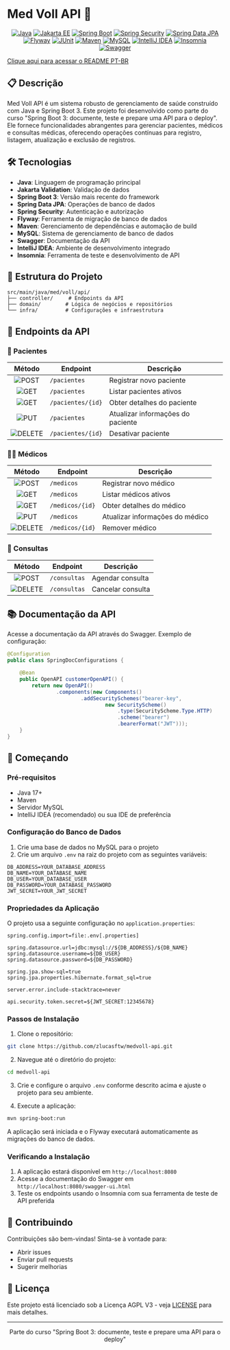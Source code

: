 # Med Voll API 🏥

<div align="center">

[![Java](https://img.shields.io/badge/Java-ED8B00?style=for-the-badge&logo=openjdk&logoColor=white)](https://www.java.com/)
[![Jakarta EE](https://img.shields.io/badge/Jakarta_EE-ED8B00?style=for-the-badge&logo=javaee&logoColor=white)](https://jakarta.ee/)
[![Spring Boot](https://img.shields.io/badge/Spring_Boot-6DB33F?style=for-the-badge&logo=spring&logoColor=white)](https://spring.io/projects/spring-boot)
[![Spring Security](https://img.shields.io/badge/Spring_Security-6DB33F?style=for-the-badge&logo=spring-security&logoColor=white)](https://spring.io/projects/spring-security)
[![Spring Data JPA](https://img.shields.io/badge/Spring_Data_JPA-6DB33F?style=for-the-badge&logo=spring&logoColor=white)](https://spring.io/projects/spring-data-jpa)
[![Flyway](https://img.shields.io/badge/Flyway-CC0200?style=for-the-badge&logo=flyway&logoColor=white)](https://flywaydb.org/)
[![JUnit](https://img.shields.io/badge/JUnit-25A162?style=for-the-badge&logo=junit5&logoColor=white)](https://junit.org/junit5/)
[![Maven](https://img.shields.io/badge/Maven-C71A36?style=for-the-badge&logo=apache-maven&logoColor=white)](https://maven.apache.org/)
[![MySQL](https://img.shields.io/badge/MySQL-00000F?style=for-the-badge&logo=mysql&logoColor=white)](https://www.mysql.com/)
[![IntelliJ IDEA](https://img.shields.io/badge/IntelliJ_IDEA-000000?style=for-the-badge&logo=intellij-idea&logoColor=white)](https://www.jetbrains.com/idea/)
[![Insomnia](https://img.shields.io/badge/Insomnia-5849BE?style=for-the-badge&logo=insomnia&logoColor=white)](https://insomnia.rest/)
[![Swagger](https://img.shields.io/badge/Swagger-85EA2D?style=for-the-badge&logo=swagger&logoColor=black)](https://swagger.io/)

</div>

[Clique aqui para acessar o README PT-BR](README-PT-BR.md)

## 📋 Descrição

Med Voll API é um sistema robusto de gerenciamento de saúde construído com Java e Spring Boot 3. Este projeto foi desenvolvido como parte do curso "Spring Boot 3: documente, teste e prepare uma API para o deploy". Ele fornece funcionalidades abrangentes para gerenciar pacientes, médicos e consultas médicas, oferecendo operações contínuas para registro, listagem, atualização e exclusão de registros.

## 🛠️ Tecnologias

- **Java**: Linguagem de programação principal
- **Jakarta Validation**: Validação de dados
- **Spring Boot 3**: Versão mais recente do framework
- **Spring Data JPA**: Operações de banco de dados
- **Spring Security**: Autenticação e autorização
- **Flyway**: Ferramenta de migração de banco de dados
- **Maven**: Gerenciamento de dependências e automação de build
- **MySQL**: Sistema de gerenciamento de banco de dados
- **Swagger**: Documentação da API
- **IntelliJ IDEA**: Ambiente de desenvolvimento integrado
- **Insomnia**: Ferramenta de teste e desenvolvimento de API

## 📁 Estrutura do Projeto

```
src/main/java/med/voll/api/
├── controller/     # Endpoints da API
├── domain/        # Lógica de negócios e repositórios
└── infra/         # Configurações e infraestrutura
```

## 🔄 Endpoints da API

### 👤 Pacientes

| Método | Endpoint | Descrição |
|:------:|----------|-------------|
| ![POST](https://img.shields.io/badge/-POST-4CAF50?style=for-the-badge&logo=post&logoColor=white&labelColor=4CAF50&logoWidth=0) | `/pacientes` | Registrar novo paciente |
| ![GET](https://img.shields.io/badge/-GET-2196F3?style=for-the-badge&logo=get&logoColor=white&labelColor=2196F3&logoWidth=0) | `/pacientes` | Listar pacientes ativos |
| ![GET](https://img.shields.io/badge/-GET-2196F3?style=for-the-badge&logo=get&logoColor=white&labelColor=2196F3&logoWidth=0) | `/pacientes/{id}` | Obter detalhes do paciente |
| ![PUT](https://img.shields.io/badge/-PUT-FFA000?style=for-the-badge&logo=put&logoColor=white&labelColor=FFA000&logoWidth=0) | `/pacientes` | Atualizar informações do paciente |
| ![DELETE](https://img.shields.io/badge/-DELETE-F44336?style=for-the-badge&logo=delete&logoColor=white&labelColor=F44336&logoWidth=0) | `/pacientes/{id}` | Desativar paciente |

### 👨‍⚕️ Médicos

| Método | Endpoint | Descrição |
|:------:|----------|-------------|
| ![POST](https://img.shields.io/badge/-POST-4CAF50?style=for-the-badge&logo=post&logoColor=white&labelColor=4CAF50&logoWidth=0) | `/medicos` | Registrar novo médico |
| ![GET](https://img.shields.io/badge/-GET-2196F3?style=for-the-badge&logo=get&logoColor=white&labelColor=2196F3&logoWidth=0) | `/medicos` | Listar médicos ativos |
| ![GET](https://img.shields.io/badge/-GET-2196F3?style=for-the-badge&logo=get&logoColor=white&labelColor=2196F3&logoWidth=0) | `/medicos/{id}` | Obter detalhes do médico |
| ![PUT](https://img.shields.io/badge/-PUT-FFA000?style=for-the-badge&logo=put&logoColor=white&labelColor=FFA000&logoWidth=0) | `/medicos` | Atualizar informações do médico |
| ![DELETE](https://img.shields.io/badge/-DELETE-F44336?style=for-the-badge&logo=delete&logoColor=white&labelColor=F44336&logoWidth=0) | `/medicos/{id}` | Remover médico |

### 📅 Consultas

| Método | Endpoint | Descrição |
|:------:|----------|-------------|
| ![POST](https://img.shields.io/badge/-POST-4CAF50?style=for-the-badge&logo=post&logoColor=white&labelColor=4CAF50&logoWidth=0) | `/consultas` | Agendar consulta |
| ![DELETE](https://img.shields.io/badge/-DELETE-F44336?style=for-the-badge&logo=delete&logoColor=white&labelColor=F44336&logoWidth=0) | `/consultas` | Cancelar consulta |

## 📚 Documentação da API

Acesse a documentação da API através do Swagger. Exemplo de configuração:

```java
@Configuration
public class SpringDocConfigurations {

    @Bean
    public OpenAPI customerOpenAPI() {
        return new OpenAPI()
                .components(new Components()
                        .addSecuritySchemes("bearer-key",
                                new SecurityScheme()
                                    .type(SecurityScheme.Type.HTTP)
                                    .scheme("bearer")
                                    .bearerFormat("JWT")));
    }
}
```

## 🚀 Começando

### Pré-requisitos

- Java 17+
- Maven
- Servidor MySQL
- IntelliJ IDEA (recomendado) ou sua IDE de preferência

### Configuração do Banco de Dados

1. Crie uma base de dados no MySQL para o projeto
2. Crie um arquivo `.env` na raiz do projeto com as seguintes variáveis:
```properties
DB_ADDRESS=YOUR_DATABASE_ADDRESS
DB_NAME=YOUR_DATABASE_NAME
DB_USER=YOUR_DATABASE_USER
DB_PASSWORD=YOUR_DATABASE_PASSWORD
JWT_SECRET=YOUR_JWT_SECRET
```

### Propriedades da Aplicação

O projeto usa a seguinte configuração no `application.properties`:
```properties
spring.config.import=file:.env[.properties]

spring.datasource.url=jdbc:mysql://${DB_ADDRESS}/${DB_NAME}
spring.datasource.username=${DB_USER}
spring.datasource.password=${DB_PASSWORD}

spring.jpa.show-sql=true
spring.jpa.properties.hibernate.format_sql=true

server.error.include-stacktrace=never

api.security.token.secret=${JWT_SECRET:12345678}
```

### Passos de Instalação

1. Clone o repositório:
```bash
git clone https://github.com/zlucasftw/medvoll-api.git
```

2. Navegue até o diretório do projeto:
```bash
cd medvoll-api
```

3. Crie e configure o arquivo `.env` conforme descrito acima e ajuste o projeto para seu ambiente.

4. Execute a aplicação:
```bash
mvn spring-boot:run
```

A aplicação será iniciada e o Flyway executará automaticamente as migrações do banco de dados.

### Verificando a Instalação

1. A aplicação estará disponível em `http://localhost:8080`
2. Acesse a documentação do Swagger em `http://localhost:8080/swagger-ui.html`
3. Teste os endpoints usando o Insomnia com sua ferramenta de teste de API preferida

## 🤝 Contribuindo

Contribuições são bem-vindas! Sinta-se à vontade para:
- Abrir issues
- Enviar pull requests
- Sugerir melhorias

## 📄 Licença

Este projeto está licenciado sob a Licença AGPL V3 - veja [LICENSE](LICENSE) para mais detalhes.

---
<div align="center">
Parte do curso "Spring Boot 3: documente, teste e prepare uma API para o deploy"
</div>
